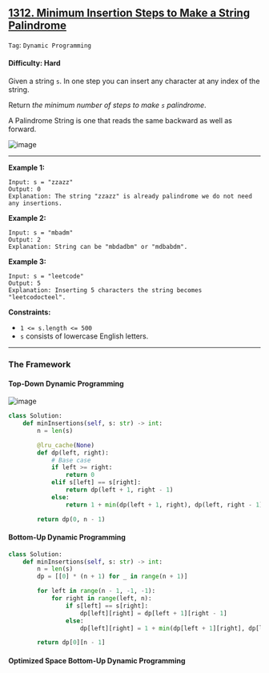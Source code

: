 ## [1312. Minimum Insertion Steps to Make a String Palindrome](https://leetcode.com/problems/minimum-insertion-steps-to-make-a-string-palindrome/)

```Tag```: ```Dynamic Programming```

#### Difficulty: Hard

Given a string ```s```. In one step you can insert any character at any index of the string.

Return _the minimum number of steps to make ```s``` palindrome_.

A Palindrome String is one that reads the same backward as well as forward.

![image](https://user-images.githubusercontent.com/35042430/233757671-46e302d1-0163-483d-85bc-b9999c701adc.png)

---

__Example 1:__
```
Input: s = "zzazz"
Output: 0
Explanation: The string "zzazz" is already palindrome we do not need any insertions.
```

__Example 2:__
```
Input: s = "mbadm"
Output: 2
Explanation: String can be "mbdadbm" or "mdbabdm".
```

__Example 3:__
```
Input: s = "leetcode"
Output: 5
Explanation: Inserting 5 characters the string becomes "leetcodocteel".
```

__Constraints:__

- ```1 <= s.length <= 500```
- ```s``` consists of lowercase English letters.

---

### The Framework

#### Top-Down Dynamic Programming

![image](https://leetcode.com/problems/minimum-insertion-steps-to-make-a-string-palindrome/Figures/1312/1312-1.png)

```Python
class Solution:
    def minInsertions(self, s: str) -> int:
        n = len(s)

        @lru_cache(None)
        def dp(left, right):
            # Base case
            if left >= right:
                return 0
            elif s[left] == s[right]:
                return dp(left + 1, right - 1)
            else:
                return 1 + min(dp(left + 1, right), dp(left, right - 1))

        return dp(0, n - 1)
```

#### Bottom-Up Dynamic Programming

```Python
class Solution:
    def minInsertions(self, s: str) -> int:
        n = len(s)
        dp = [[0] * (n + 1) for _ in range(n + 1)]

        for left in range(n - 1, -1, -1):
            for right in range(left, n):
                if s[left] == s[right]:
                    dp[left][right] = dp[left + 1][right - 1]
                else:
                    dp[left][right] = 1 + min(dp[left + 1][right], dp[left][right - 1])

        return dp[0][n - 1]
```

#### Optimized Space Bottom-Up Dynamic Programming

```Python

```
